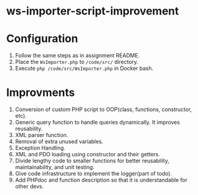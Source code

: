 # ws-importer-script-improvement
# Configuration
1. Follow the same steps as in assignment README.
2. Place the `WsImporter.php` to `/code/src/` directory. 
3. Execute `php /code/src/WsImporter.php` in Docker bash.


# Improvments
1. Conversion of custom PHP script to OOP(class, functions, constructor, etc).
2. Generic query function to handle queries dynamically. It improves reusability. 
3. XML parser function. 
4. Removal of extra unused variables. 
5. Exception Handling.
6. XML and PDO loading using constructor and their getters. 
7. Divide lengthy code to smaller functions for better reusability, maintainability, and unit testing. 
8. Give code infrastructure to implement the logger(part of todo).
9. Add PHPdoc and function description so that it is understandable for other devs. 
